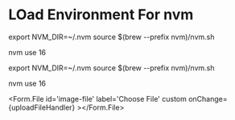 # LOad Environment For nvm

export NVM_DIR=~/.nvm
source $(brew --prefix nvm)/nvm.sh

nvm use 16

export NVM_DIR=~/.nvm
source $(brew --prefix nvm)/nvm.sh

nvm use 16

<Form.File
id='image-file'
label='Choose File'
custom
onChange={uploadFileHandler} ></Form.File>
